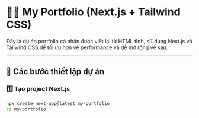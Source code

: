 # 🧑‍💻 My Portfolio (Next.js + Tailwind CSS)

Đây là dự án portfolio cá nhân được viết lại từ HTML tĩnh, sử dụng Next.js và Tailwind CSS để tối ưu hơn về performance và dễ mở rộng về sau.

---

## 🚀 Các bước thiết lập dự án

### 1️⃣ Tạo project Next.js

```bash
npx create-next-app@latest my-portfolio
cd my-portfolio
```
